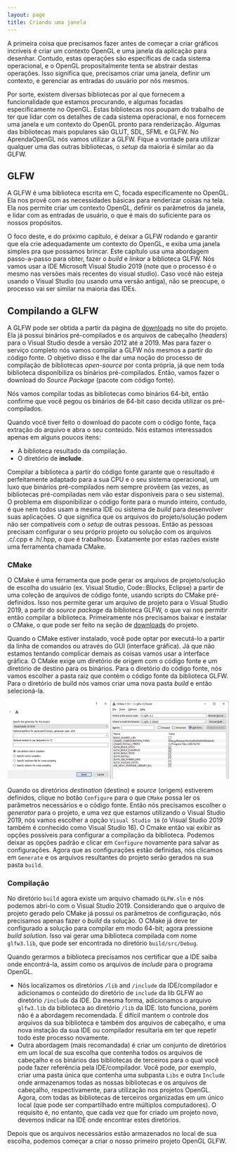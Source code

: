 ```yaml
---
layout: page
title: Criando uma janela
---
```


A primeira coisa que precisamos fazer antes de começar a criar gráficos incríveis é criar um contexto OpenGL e uma janela da aplicação para desenhar. Contudo, estas operações são específicas de cada sistema operacional, e o OpenGL propositalmente tenta se abstrair destas operações. Isso significa que, precisamos criar uma janela, definir um contexto, e gerenciar as entradas do usuário por nós mesmos.

Por sorte, existem diversas bibliotecas por aí que fornecem a funcionalidade que estamos procurando, e algumas focadas especificamente no OpenGL. Estas bibliotecas nos poupam do trabalho de ter que lidar com os detalhes de cada sistema operacional, e nos fornecem uma janela e um contexto do OpenGL pronto para renderização. Algumas das bibliotecas mais populares são GLUT, SDL, SFML e GLFW. No AprendaOpenGL nós vamos utilizar a GLFW. Fique a vontade para utilizar qualquer uma das outras bibliotecas, o _setup_ da maioria é similar ao da GLFW.

## GLFW

A GLFW é uma biblioteca escrita em C, focada especificamente no OpenGL. Ela nos provê com as necessidades básicas para renderizar coisas na tela. Ela nos permite criar um contexto OpenGL, definir os parâmetros da janela, e lidar com as entradas de usuário, o que é mais do suficiente para os nossos propósitos.

O foco deste, e do próximo capítulo, é deixar a GLFW rodando e garantir que ela crie adequadamente um contexto do OpenGL, e exiba uma janela simples pra que possamos brincar. Este capítulo usa uma abordagem passo-a-passo para obter, fazer o _build_ e _linkar_ a biblioteca GLFW. Nós vamos usar a IDE Microsoft Visual Studio 2019 (note que o processo é o mesmo nas versões mais recentes do visual studio). Caso você não esteja usando o Visual Studio (ou usando uma versão antiga), não se preocupe, o processo vai ser similar na maioria das IDEs.

## Compilando a GLFW

A GLFW pode ser obtida a partir da página de [downloads](http://www.glfw.org/download.html) no site do projeto. Ela já possui binários pré-compilados e os arquivos de cabeçalho (_headers_) para o Visual Studio desde a versão 2012 até a 2019. Mas para fazer o serviço completo nós vamos compilar a GLFW nós mesmos a partir do código fonte. O objetivo disso é lhe dar uma noção do processo de compilação de bibliotecas _open-source_ por conta própria, já que nem toda biblioteca disponibiliza os binários pré-compilados. Então, vamos fazer o download do _Source Package_ (pacote com código fonte).

<warning>
Nós vamos compilar todas as bibliotecas como binários 64-bit, então confirme que você pegou os binários de 64-bit caso decida utilizar os pré-compilados.
</warning>

Quando você tiver feito o download do pacote com o código fonte, faça extração do arquivo e abra o seu conteúdo. Nós estamos interessados apenas em alguns poucos itens:

* A biblioteca resultado da compilação.
* O diretório de **include**.

Compilar a biblioteca a partir do código fonte garante que o resultado é perfeitamente adaptado para a sua CPU e o seu sistema operacional, um luxo que binários pré-compilados nem sempre provêem (as vezes, as bibliotecas pré-compiladas nem vão estar disponíveis para o seu sistema). O problema em disponibilizar o código fonte para o mundo inteiro, contudo, é que nem todos usam a mesma IDE ou sistema de _build_ para desenvolver suas aplicações. O que significa que os arquivos do projeto/solução podem não ser compatíveis com o _setup_ de outras pessoas. Então as pessoas precisam configurar o seu próprio projeto ou solução com os arquivos .c/.cpp e .h/.hpp, o que é trabalhoso. Exatamente por estas razões existe uma ferramenta chamada CMake.

### CMake

O CMake é uma ferramenta que pode gerar os arquivos de projeto/solução de escolha do usuário (ex. Visual Studio, Code::Blocks, Eclipse) a partir de uma coleção de arquivos de código fonte, usando scripts do CMake pré-definidos. Isso nos permite gerar um arquivo de projeto para o Visual Studio 2019, a partir do _source package_ da biblioteca GLFW, o que vai nos permitir então compilar a biblioteca. Primeiramente nós precisamos baixar e instalar o CMake, o que pode ser feito na seção de [downloads](http://www.cmake.org/cmake/resources/software.html) do projeto.

Quando o CMake estiver instalado, você pode optar por executá-lo a partir da linha de comandos ou através do GUI (interface gráfica). Já que não estamos tentando complicar demais as coisas vamos usar a interface gráfica. O CMake exige um diretório de origem com o código fonte e um diretório de destino para os binários. Para o diretório do código fonte, nós vamos escolher a pasta raiz que contém o código fonte da biblioteca GLFW. Para o diretório de build nós vamos criar uma nova pasta _build_ e então selecioná-la.

![Imagem com a logo do CMake](/assets/images/cmake.png)

Quando os diretórios _destination_ (destino) e _source_ (origem) estiverem definidos, clique no botão <code>Configure</code> para o que <code>CMake</code> possa ler os parâmetros necessários e o código fonte. Então nós precisamos escolher o _generator_ para o projeto, e uma vez que estamos utilizando o Visual Studio 2019, nós vamos escolher a opção <code>Visual Studio 16</code> (o Visual Studio 2019 também é conhecido como Visual Studio 16). O Cmake então vai exibir as opções possíveis para configurar a compilação da biblioteca. Podemos deixar as opções padrão e clicar em <code>Configure</code> novamente para salvar as configurações. Agora que as configurações estão definidas, nós clicamos em <code>Generate</code> e os arquivos resultantes do projeto serão gerados na sua pasta <code>build</code>.

### Compilação

No diretório <code>build</code> agora existe um arquivo chamado <code>GLFW.sln</code> e nós podemos abri-lo com o Visual Studio 2019. Considerando que o arquivo de projeto gerado pelo CMake já possui os parâmetros de configuração, nós precisamos apenas fazer o _build_ da solução. O CMake já deve ter configurado a solução para compilar em modo 64-bit; agora pressione _build solution_. Isso vai gerar uma biblioteca compilada com nome <code>glfw3.lib</code>, que pode ser encontrada no diretório <code>build/src/Debug</code>.

Quando gerarmos a biblioteca precisamos nos certificar que a IDE saiba onde encontrá-la, assim como os arquivos de _include_ para o programa OpenGL. 

* Nós localizamos os diretórios <code>/lib</code> and <code>/include</code> da IDE/compilador e adicionamos o conteúdo do diretório de <code>include</code> da lib GLFW ao diretório <code>/include</code> da IDE. Da mesma forma, adicionamos o arquivo <code>glfw3.lib</code> da biblioteca ao diretório <code>/lib</code> da IDE. Isto funciona, porém não é a abordagem recomendada. É difícil mantem o controle dos arquivos da sua biblioteca e também dos arquivos de cabeçalho, e uma nova instação da sua IDE ou compilador resultaria em ter que repetir todo este processo novamente.
* Outra abordagem (mais recomandada) é criar um conjunto de diretórios em um local de sua escolha que contenha todos os arquivos de cabeçalho e os binários das bibliotecas de terceiros para o qual você pode fazer referência pela IDE/compilador. Você pode, por exemplo, criar uma pasta única que contenha uma subpasta <code>Libs</code> e outra <code>Include</code> onde armazenamos todas as nossas bibliotecas e os arquivos de cabeçalho, respectivamente, para utilização nos projetos OpenGL. Agora, com todas as bibliotecas de terceiros organizadas em um único local (que pode ser compartilhado entre múltiplos computadores). O requisito é, no entanto, que cada vez que for criado um projeto novo, devemos indicar na IDE onde encontrar estes diretórios.

Depois que os arquivos necessários estão armazenados no local de sua escolha, podemos começar a criar o nosso primeiro projeto OpenGL GLFW.


